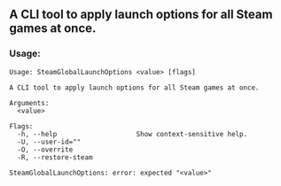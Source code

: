 ## A CLI tool to apply launch options for all Steam games at once.
### Usage:
```
Usage: SteamGlobalLaunchOptions <value> [flags]

A CLI tool to apply launch options for all Steam games at once.

Arguments:
  <value>

Flags:
  -h, --help                    Show context-sensitive help.
  -U, --user-id=""
  -O, --overrite
  -R, --restore-steam

SteamGlobalLaunchOptions: error: expected "<value>"
```
